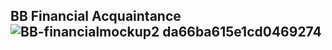 ## BB Financial Acquaintance![BB-financialmockup2 da66ba615e1cd0469274](https://github.com/Simon339/BB_website_2023/assets/65837866/8c6d3898-2f6f-4d2d-a1b6-61b29f30716a)

